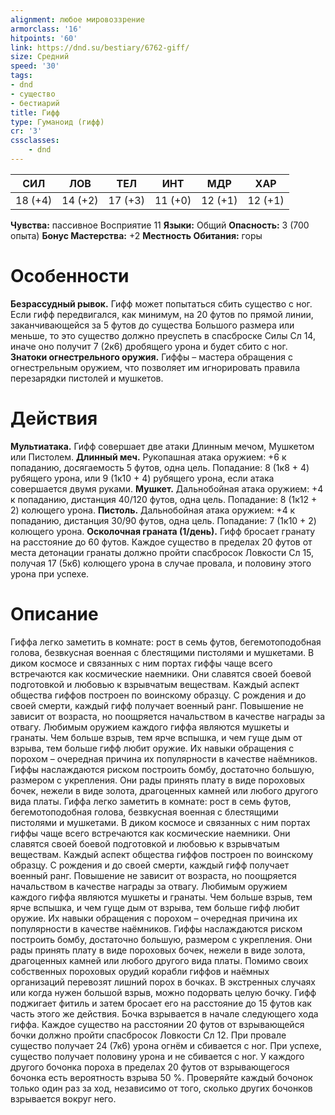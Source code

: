 ```yaml
---
alignment: любое мировоззрение
armorclass: '16'
hitpoints: '60'
link: https://dnd.su/bestiary/6762-giff/
size: Средний
speed: '30'
tags:
- dnd
- существо
- бестиарий
title: Гифф
type: Гуманоид (гифф)
cr: '3'
cssclasses:
    - dnd
---
```



| СИЛ | ЛОВ | ТЕЛ | ИНТ | МДР | ХАР |
|---|---|---|---|---|---|
| 18 (+4) | 14 (+2) | 17 (+3) | 11 (+0) | 12 (+1) | 12 (+1) |
**Чувства:** пассивное Восприятие 11
**Языки:** Общий
**Опасность:** 3 (700 опыта)
**Бонус Мастерства:** +2
**Местность Обитания:** горы


# Особенности
**Безрассудный рывок.** Гифф может попытаться сбить существо с ног. Если гифф передвигался, как минимум, на 20 футов по прямой линии, заканчивающейся за 5 футов до существа Большого размера или меньше, то это существо должно преуспеть в спасброске Силы Сл 14, иначе оно получит 7 (2к6) дробящего урона и будет сбито с ног.
**Знатоки огнестрельного оружия.** Гиффы – мастера обращения с огнестрельным оружием, что позволяет им игнорировать правила перезарядки пистолей и мушкетов.


# Действия
**Мультиатака.** Гифф совершает две атаки Длинным мечом, Мушкетом или Пистолем.
**Длинный меч.** Рукопашная атака оружием: +6 к попаданию, досягаемость 5 футов, одна цель. Попадание: 8 (1к8 + 4) рубящего урона, или 9 (1к10 + 4) рубящего урона, если атака совершается двумя руками.
**Мушкет.** Дальнобойная атака оружием: +4 к попаданию, дистанция 40/120 футов, одна цель. Попадание: 8 (1к12 + 2) колющего урона.
**Пистоль.** Дальнобойная атака оружием: +4 к попаданию, дистанция 30/90 футов, одна цель. Попадание: 7 (1к10 + 2) колющего урона.
**Осколочная граната (1/день).** Гифф бросает гранату на расстояние до 60 футов. Каждое существо в пределах 20 футов от места детонации гранаты должно пройти спасбросок Ловкости Сл 15, получая 17 (5к6) колющего урона в случае провала, и половину этого урона при успехе.


# Описание
Гиффа легко заметить в комнате: рост в семь футов, бегемотоподобная голова, безвкусная военная с блестящими пистолями и мушкетами. В диком космосе и связанных с ним портах гиффы чаще всего встречаются как космические наемники. Они славятся своей боевой подготовкой и любовью к взрывчатым веществам.
Каждый аспект общества гиффов построен по воинскому образцу. С рождения и до своей смерти, каждый гифф получает военный ранг. Повышение не зависит от возраста, но поощряется начальством в качестве награды за отвагу. 
Любимым оружием каждого гиффа являются мушкеты и гранаты. Чем больше взрыв, тем ярче вспышка, и чем гуще дым от взрыва, тем больше гифф любит оружие. Их навыки обращения с порохом – очередная причина их популярности в качестве наёмников. Гиффы наслаждаются риском построить бомбу, достаточно большую, размером с укрепления. Они рады принять плату в виде пороховых бочек, нежели в виде золота, драгоценных камней или любого другого вида платы. Гиффа легко заметить в комнате: рост в семь футов, бегемотоподобная голова, безвкусная военная с блестящими пистолями и мушкетами. В диком космосе и связанных с ним портах гиффы чаще всего встречаются как космические наемники. Они славятся своей боевой подготовкой и любовью к взрывчатым веществам. Каждый аспект общества гиффов построен по воинскому образцу. С рождения и до своей смерти, каждый гифф получает военный ранг. Повышение не зависит от возраста, но поощряется начальством в качестве награды за отвагу. Любимым оружием каждого гиффа являются мушкеты и гранаты. Чем больше взрыв, тем ярче вспышка, и чем гуще дым от взрыва, тем больше гифф любит оружие. Их навыки обращения с порохом – очередная причина их популярности в качестве наёмников. Гиффы наслаждаются риском построить бомбу, достаточно большую, размером с укрепления. Они рады принять плату в виде пороховых бочек, нежели в виде золота, драгоценных камней или любого другого вида платы. Помимо своих собственных пороховых орудий корабли гиффов и наёмных организаций перевозят лишний порох в бочках. В экстренных случаях или когда нужен большой взрыв, можно подорвать целую бочку. Гифф поджигает фитиль и затем бросает его на расстояние до 15 футов как часть этого же действия. Бочка взрывается в начале следующего хода гиффа. Каждое существо на расстоянии 20 футов от взрывающейся бочки должно пройти спасбросок Ловкости Сл 12. При провале существо получает 24 (7к6) урона огнём и сбивается с ног. При успехе, существо получает половину урона и не сбивается с ног. У каждого другого бочонка пороха в пределах 20 футов от взрывающегося бочонка есть вероятность взрыва 50 %. Проверяйте каждый бочонок только один раз за ход, независимо от того, сколько других бочонков взрывается вокруг него.